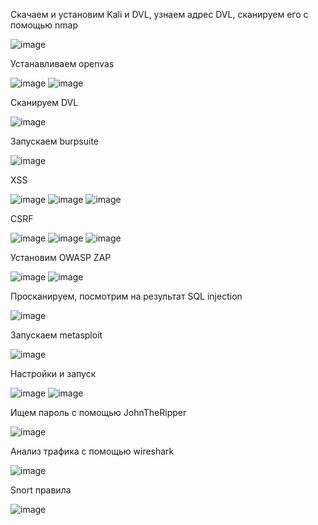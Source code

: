 Скачаем и установим Kali и DVL, узнаем адрес DVL, сканируем его с помощью nmap

![image](https://github.com/artemkolonin/TOIB_PR/assets/56628455/634e22d3-3aa1-421e-a236-1f67f2070808)

Устанавливаем openvas

![image](https://github.com/artemkolonin/TOIB_PR/assets/56628455/0a44f141-a04a-4c93-b227-1348099bf58d)
![image](https://github.com/artemkolonin/TOIB_PR/assets/56628455/b01deb16-a401-4347-9625-18a80fa68068)

Сканируем DVL

![image](https://github.com/artemkolonin/TOIB_PR/assets/56628455/c0a00045-8dfb-4d49-b18d-23ade045eb67)

Запускаем burpsuite

![image](https://github.com/artemkolonin/TOIB_PR/assets/56628455/31323d0b-34e5-4fc1-a5eb-7f5970cb003f)

XSS

![image](https://github.com/artemkolonin/TOIB_PR/assets/56628455/2873990a-b079-4ac9-892a-b0bc1b99499e)
![image](https://github.com/artemkolonin/TOIB_PR/assets/56628455/d3f0ad7b-8c3c-47a0-9519-c4e8121e3539)
![image](https://github.com/artemkolonin/TOIB_PR/assets/56628455/a62d1f71-180a-42e9-9d51-edc359949188)

CSRF

![image](https://github.com/artemkolonin/TOIB_PR/assets/56628455/bfaa683b-e9d3-443d-8ba5-99d402bb73da)
![image](https://github.com/artemkolonin/TOIB_PR/assets/56628455/f83f5221-897c-4b26-9bc3-e57136d31279)
![image](https://github.com/artemkolonin/TOIB_PR/assets/56628455/ff7a7f9c-4a72-48c1-bbb5-ad5ece279d7f)

Установим OWASP ZAP

![image](https://github.com/artemkolonin/TOIB_PR/assets/56628455/8aaa9cf4-d789-42f7-bef0-ca741da020e1)
![image](https://github.com/artemkolonin/TOIB_PR/assets/56628455/4b94d345-5f4b-40d0-81b4-9a47563996e0)

Просканируем, посмотрим на результат SQL injection

![image](https://github.com/artemkolonin/TOIB_PR/assets/56628455/67dfd4b1-5d3d-4992-8db8-ba2a00e27ff7)

Запускаем metasploit

![image](https://github.com/artemkolonin/TOIB_PR/assets/56628455/3134a2ef-b427-475b-83d6-7b9813e531e3)

Настройки и запуск

![image](https://github.com/artemkolonin/TOIB_PR/assets/56628455/7a32e994-3798-4663-a32b-bdad3ddc97d1)
![image](https://github.com/artemkolonin/TOIB_PR/assets/56628455/f9da8f9c-58ea-4ef4-926b-e5010c5df6d0)

Ищем пароль с помощью JohnTheRipper

![image](https://github.com/artemkolonin/TOIB_PR/assets/56628455/f72b713a-db77-40f2-8e4c-9243bcf39fe1)

Анализ трафика с помощью wireshark

![image](https://github.com/artemkolonin/TOIB_PR/assets/56628455/cf203c79-d37c-4a75-a36e-c8232157df8e)

Snort правила

![image](https://github.com/artemkolonin/TOIB_PR/assets/56628455/167e07e7-a9f4-4e65-968e-0525f7280680)
